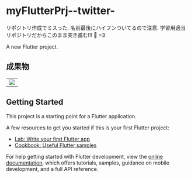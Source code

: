 # myFlutterPrj--twitter-

リポジトリ作成でミスった. 名前最後にハイフンついてるので注意.
学習用適当リポジトリだからこのまま突き進む!!! 🚗 =3

A new Flutter project.

## 成果物

<table style="width=60%;min-width=320px;max-width=100%;">
    <td>
        <img src="https://gyazo.com/b1c6c3fec4861f588a6f9e80fafa3b07/raw">
    </td>
</table>

## Getting Started

This project is a starting point for a Flutter application.

A few resources to get you started if this is your first Flutter project:

- [Lab: Write your first Flutter app](https://docs.flutter.dev/get-started/codelab)
- [Cookbook: Useful Flutter samples](https://docs.flutter.dev/cookbook)

For help getting started with Flutter development, view the
[online documentation](https://docs.flutter.dev/), which offers tutorials,
samples, guidance on mobile development, and a full API reference.
